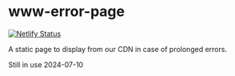 # www-error-page

[![Netlify Status](https://api.netlify.com/api/v1/badges/36bac8b9-b479-49ba-9c7e-d6c244dbd218/deploy-status)](https://app.netlify.com/sites/mozmeao-www-error-page/deploys)

A static page to display from our CDN in case of prolonged errors.

Still in use 2024-07-10
